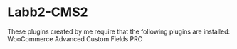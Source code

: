 # Labb2-CMS2
These plugins created by me require that the following plugins are installed: <br>
WooCommerce
Advanced Custom Fields PRO
